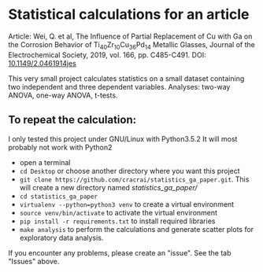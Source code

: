 # Statistical calculations for an article

Article: Wei, Q. et al, The Influence of Partial Replacement of Cu
with Ga on the Corrosion Behavior of
Ti<sub>40</sub>Zr<sub>10</sub>Cu<sub>36</sub>Pd<sub>14</sub> Metallic
Glasses, Journal of the Electrochemical Society, 2019, vol. 166,
pp. C485-C491. DOI:
[10.1149/2.0461914jes](http://dx.doi.org/10.1149/2.0461914jes)

This very small project calculates statistics on a small dataset
containing two independent and three dependent variables.  Analyses:
two-way ANOVA, one-way ANOVA, t-tests.

## To repeat the calculation:

I only tested this project under GNU/Linux with Python3.5.2
It will most probably not work with Python2

- open a terminal
- `cd Desktop` or choose another directory where you want this project
- `git clone https://github.com/cracrai/statistics_ga_paper.git`.  This will
create a new directory named *statistics_ga_paper/*
- `cd statistics_ga_paper`
- `virtualenv --python=python3 venv` to create a virtual environment
- `source venv/bin/activate` to activate the virtual environment
- `pip install -r requirements.txt` to install required libraries
- `make analysis` to perform the calculations and generate scatter plots for
exploratory data analysis.

If you encounter any problems, please create an "issue".  See the tab "Issues" above.
